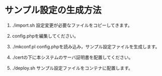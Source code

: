 # サンプル設定の生成方法

1. ./import.sh
設定変更が必要なファイルをコピーしてきます。

1. config.phpを編集してください。

1. ./mkconf.pl
config.phpを読み込み，サンプル設定ファイルを生成します。

1. ./certの下に本システムのサーバ証明書を配置してください。

1. ./deploy.sh
サンプル設定ファイルをコンテナに配置します。
